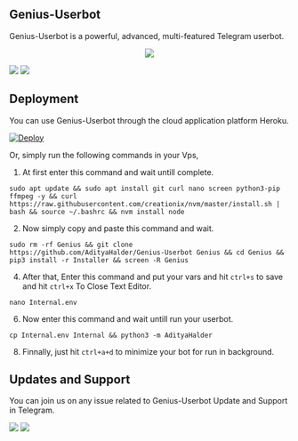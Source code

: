 <h2>Genius-Userbot</h2>
<p title="Genius-Userbot">Genius-Userbot is a powerful, advanced, multi-featured Telegram userbot.</p>

<p align="center"><a href="https://t.me/adityahalder"><img src="https://telegra.ph/file/027283ee9defebc3298b8.png"></a></p>

![](AdityaHalder/resorce/maintained.svg)
![](AdityaHalder/resource/license.svg)

<h2>Deployment</h2>
<p title="Deployment">You can use Genius-Userbot through the cloud application platform Heroku.</p>

[![Deploy](https://www.herokucdn.com/deploy/button.svg)](https://heroku.com/deploy?template=https://github.com/OfficialSangram/xD-Userbot)

Or, simply run the following commands in your Vps,

1. At first enter this command and wait untill complete.
```
sudo apt update && sudo apt install git curl nano screen python3-pip ffmpeg -y && curl https://raw.githubusercontent.com/creationix/nvm/master/install.sh | bash && source ~/.bashrc && nvm install node
```

2. Now simply copy and paste this command and wait.
```
sudo rm -rf Genius && git clone https://github.com/AdityaHalder/Genius-Userbot Genius && cd Genius && pip3 install -r Installer && screen -R Genius
```

4. After that, Enter this command and put your vars and hit ```ctrl+s``` to save and hit ```ctrl+x``` To Close Text Editor.
```
nano Internal.env
```

6. Now enter this command and wait untill run your userbot.
```
cp Internal.env Internal && python3 -m AdityaHalder
```

8. Finnally, just hit ```ctrl+a+d``` to minimize your bot for run in background.


<h2>Updates and Support</h2>
<p title="Support">You can join us on any issue related to Genius-Userbot Update and Support in Telegram.</p>
<a href="https://t.me/AdityaServer" target="_blank"><img src="AdityaHalder/resource/updates.svg"/></a>
<a href="https://t.me/AdityaDiscus" target="_blank"><img src="AdityaHalder/resource/support.svg"/></a>
